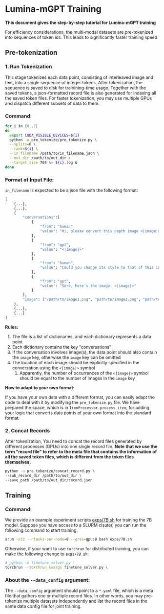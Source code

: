 # Lumina-mGPT Training

**This document gives the step-by-step tutorial for Lumina-mGPT training**

For efficiency considerations, the multi-modal datasets are pre-tokenized into sequences of token ids. This leads to significantly faster training speed

## Pre-tokenization


### 1. Run Tokenization

This stage tokenizes each data point, consisting of interleaved image and text, into a single sequence of integer tokens. After tokenization, the sequence is saved to disk for trainining-time usage. Together with the saved tokens, a json-formatted record file is also generated for indexing all the saved token files. For faster tokenization, you may use multiple GPUs and dispatch different subsets of data to them.

### Command:

```bash
for i in {0..7}
do
  export CUDA_VISIBLE_DEVICES=${i}
  python -u pre_tokenize/pre_tokenize.py \
  --splits=8 \
  --rank=${i} \
  --in_filename /path/to/in_filename.json \
  --out_dir /path/to/out_dir \
  --target_size 768 &> ${i}.log &
done
```

### Format of Input File:

`in_filename` is expected to be a json file with the following format:
```python
[
    {...},
    {...},
    {
        "conversations":[
            {
                "from": "human",
                "value": "Hi, please convert this depth image <|image|> to a color image"
            },
            {
                "from": "gpt",
                "value": "<|image|>"
            },
            {
                "from": "human",
                "value": "Could you change its style to that of this image? <|image|>"
            },
            {
                "from": "gpt",
                "value": "Sure, here's the image. <|image|>"
            }
        ],
        "image": ["/path/to/image1.png", "path/to/image2.png", "path/to/image3.png", "path/to/image4.png"]
    },
    {...},
    {...}
]
```

**Rules:**

1. The file is a list of dictionaries, and each dictionary represents a data point
2. Each dictionary contains the key "conversations"
3. If the conversation involves image(s), the data point should also contain the `image` key, otherwise the `image` key can be omitted
4. The location of each image should be explicitly specified in the conversation using the `<|image|>` symbol
   1. Apparently, the number of occurrences of the `<|image|>` symbol should be equal to the number of images in the `image` key


**How to adapt to your own format:**

If you have your own data with a different format, you can easily adapt the code to deal with it by modifying the `pre_tokenize.py` file.
We have prepared the space, which is in `ItemProcessor.process_item`, for adding your logic that converts data points of your own format into the standard format.

### 2. Concat Records

After tokenization, You need to concat the record files generated by different processes (GPUs) into one single record file.
**Note that we use the term "record file" to refer to the meta file that contains the information of all the saved token files,
which is different from the token files themselves.**

```bash
python -u pre_tokenize/concat_record.py \
--sub_record_dir /path/to/out_dir \
--save_path /path/to/out_dir/record.json
```

## Training

### Command:
We provide an example experiment scripts [exps/7B.sh](exps/7B.sh) for training the 7B model. Suppose you have access to a SLURM clsuter, you can run the following command to start training:

```bash
srun -n32 --ntasks-per-node=8 --gres=gpu:8 bash exps/7B.sh
```

Otherwise, if your want to use `torchrun` for distributed training, you can make the following change to `exps/7B.sh`:
```bash
# python -u finetune_solver.py \
torchrun --torchrun_kwargs finetune_solver.py \
```

### About the `--data_config` argument:
The ``--data_config`` argument should point to a `*.yaml` file, which is a meta file that gathers one or multiple record files.
In other words, you may pre-tokenize multiple datasets independently and list the record files in the same data config file
for joint training.

